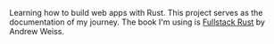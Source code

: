 Learning how to build web apps with Rust. This project serves as the documentation of my journey. The book I'm using 
is [Fullstack Rust](https://fullstack.gumroad.com/l/fullstack-rust-full) by Andrew Weiss.

